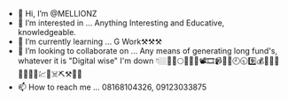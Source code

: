 - 👋 Hi, I’m @MELLIONZ
- 👀 I’m interested in ... Anything Interesting and Educative, knowledgeable. 
- 🌱 I’m currently learning ... G Work⚒⚒️⚒ 
- 💞️ I’m looking to collaborate on ... Any means of generating long fund's, whatever it is "Digital wise" I'm down 👇🏼💯🌝🌕🎥📼🎦📽️🎞️📹🦕🤯🕘🕤9️⃣💰💸💵💲💶💴💷💱💹💀☠️⛏️⚒️🧠🌿
- 📫 How to reach me ... 08168104326, 09123033875 

<!--- melodymike522@gmail.com 
MELLIONZ/MELLIONZ is a ✨ special ✨ repository because its `README.md` (this file) appears on your GitHub profile.
You can click the Preview link to take a look at your changes.
--->
